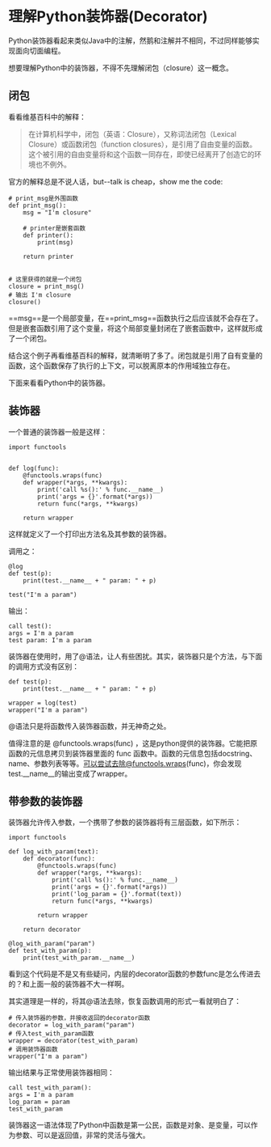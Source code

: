 # 理解Python装饰器(Decorator)
Python装饰器看起来类似Java中的注解，然鹅和注解并不相同，不过同样能够实现面向切面编程。

想要理解Python中的装饰器，不得不先理解闭包（closure）这一概念。
## 闭包
看看维基百科中的解释：
> 在计算机科学中，闭包（英语：Closure），又称词法闭包（Lexical Closure）或函数闭包（function closures），是引用了自由变量的函数。这个被引用的自由变量将和这个函数一同存在，即使已经离开了创造它的环境也不例外。

官方的解释总是不说人话，but--talk is cheap，show me the code:
```
# print_msg是外围函数
def print_msg():
    msg = "I'm closure"

    # printer是嵌套函数
    def printer():
        print(msg)

    return printer


# 这里获得的就是一个闭包
closure = print_msg()
# 输出 I'm closure
closure()
```
==msg==是一个局部变量，在==print_msg==函数执行之后应该就不会存在了。但是嵌套函数引用了这个变量，将这个局部变量封闭在了嵌套函数中，这样就形成了一个闭包。

结合这个例子再看维基百科的解释，就清晰明了多了。闭包就是引用了自有变量的函数，这个函数保存了执行的上下文，可以脱离原本的作用域独立存在。

下面来看看Python中的装饰器。

## 装饰器
一个普通的装饰器一般是这样：
```
import functools


def log(func):
    @functools.wraps(func)
    def wrapper(*args, **kwargs):
        print('call %s():' % func.__name__)
        print('args = {}'.format(*args))
        return func(*args, **kwargs)

    return wrapper
```
这样就定义了一个打印出方法名及其参数的装饰器。

调用之：
```
@log
def test(p):
    print(test.__name__ + " param: " + p)
    
test("I'm a param")
```
输出：
```
call test():
args = I'm a param
test param: I'm a param
```
装饰器在使用时，用了@语法，让人有些困扰。其实，装饰器只是个方法，与下面的调用方式没有区别：
```
def test(p):
    print(test.__name__ + " param: " + p)

wrapper = log(test)
wrapper("I'm a param")
```
@语法只是将函数传入装饰器函数，并无神奇之处。

值得注意的是 @functools.wraps(func) ，这是python提供的装饰器。它能把原函数的元信息拷贝到装饰器里面的 func 函数中。函数的元信息包括docstring、name、参数列表等等。可以尝试去除@functools.wraps(func)，你会发现test.__name__的输出变成了wrapper。

## 带参数的装饰器
装饰器允许传入参数，一个携带了参数的装饰器将有三层函数，如下所示：
```
import functools

def log_with_param(text):
    def decorator(func):
        @functools.wraps(func)
        def wrapper(*args, **kwargs):
            print('call %s():' % func.__name__)
            print('args = {}'.format(*args))
            print('log_param = {}'.format(text))
            return func(*args, **kwargs)

        return wrapper

    return decorator
    
@log_with_param("param")
def test_with_param(p):
    print(test_with_param.__name__)
```
看到这个代码是不是又有些疑问，内层的decorator函数的参数func是怎么传进去的？和上面一般的装饰器不大一样啊。

其实道理是一样的，将其@语法去除，恢复函数调用的形式一看就明白了：
```
# 传入装饰器的参数，并接收返回的decorator函数
decorator = log_with_param("param")
# 传入test_with_param函数
wrapper = decorator(test_with_param)
# 调用装饰器函数
wrapper("I'm a param")
```
输出结果与正常使用装饰器相同：
```
call test_with_param():
args = I'm a param
log_param = param
test_with_param
```
装饰器这一语法体现了Python中函数是第一公民，函数是对象、是变量，可以作为参数、可以是返回值，非常的灵活与强大。